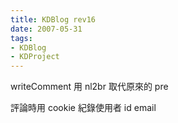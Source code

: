 ```yaml
---
title: KDBlog rev16
date: 2007-05-31
tags:
- KDBlog
- KDProject
---
```

writeComment 用 nl2br 取代原來的 pre



評論時用 cookie 紀錄使用者 id email

